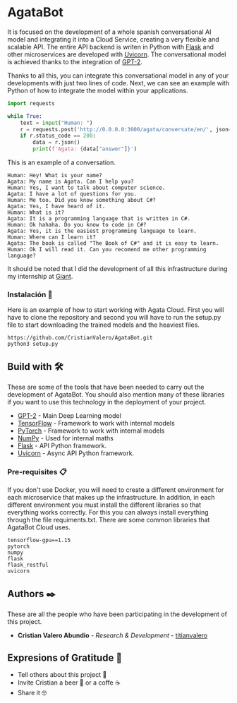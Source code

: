 # AgataBot

It is focused on the development of a whole spanish conversational AI model and integrating it into a Cloud Service, creating a very flexible and scalable API. The entire API backend is writen in Python with [Flask](https://flask.palletsprojects.com/en/1.1.x/) and other microservices are developed with [Uvicorn](https://www.uvicorn.org/). The conversational model is achieved thanks to the integration of [GPT-2](https://github.com/openai/gpt-2).

Thanks to all this, you can integrate this conversational model in any of your developments with just two lines of code. Next, we can see an example with Python of how to integrate the model within your applications.

```python
import requests

while True:
    text = input("Human: ")
    r = requests.post('http://0.0.0.0:3000/agata/conversate/en/', json={"id": "1", "question": text})
    if r.status_code == 200:
        data = r.json()
        print(f'Agata: {data["answer"]}')
```

This is an example of a conversation.
```
Human: Hey! What is your name?
Agata: My name is Agata. Can I help you?
Human: Yes, I want to talk about computer science.
Agata: I have a lot of questions for you.
Human: Me too. Did you know something about C#? 
Agata: Yes, I have heard of it.
Human: What is it? 
Agata: It is a programming language that is written in C#.
Human: Ok hahaha. Do you know to code in C#?
Agata: Yes, it is the easiest programming language to learn.
Human: Where can I learn it?
Agata: The book is called "The Book of C#" and it is easy to learn.
Human: Ok I will read it. Can you recomend me other programming language?
```

It should be noted that I did the development of all this infrastructure during my internship at [Giant](http://giant.uji.es/).

### Instalación 🔧

Here is an example of how to start working with Agata Cloud. First you will have to clone the repository and second you will have to run the setup.py file to start downloading the trained models and the heaviest files.

```
https://github.com/CristianValero/AgataBot.git
python3 setup.py
```

## Build with 🛠️

These are some of the tools that have been needed to carry out the development of AgataBot. You should also mention many of these libraries if you want to use this technology in the deployment of your project.

* [GPT-2](https://github.com/openai/gpt-2) - Main Deep Learning model
* [TensorFlow](https://www.tensorflow.org/?hl=es-419) - Framework to work with internal models
* [PyTorch](https://numpy.org/) - Framework to work with internal models
* [NumPy](https://rometools.github.io/rome/) - Used for internal maths
* [Flask](https://flask.palletsprojects.com/en/1.1.x/) - API Python framework.
* [Uvicorn](https://www.uvicorn.org/) - Async API Python framework.

### Pre-requisites 📋

If you don't use Docker, you will need to create a different environment for each microservice that makes up the infrastructure. In addition, in each different environment you must install the different libraries so that everything works correctly. For this you can always install everything through the file requiments.txt.
There are some common libraries that AgataBot Cloud uses.

```
tensorflow-gpu==1.15
pytorch
numpy
flask 
flask_restful
uvicorn
```

## Authors ✒️

These are all the people who have been participating in the development of this project.

* **Cristian Valero Abundio** - *Research & Development* - [titianvalero](https://www.linkedin.com/in/cristian-valero-abundio-776646207/)

## Expresions of Gratitude 🎁

* Tell others about this project 📢
* Invite Cristian a beer 🍺 or a coffe ☕
* Share it 🤓

<!--### Instalación 🔧

_Una serie de ejemplos paso a paso que te dice lo que debes ejecutar para tener un entorno de desarrollo ejecutandose_

_Dí cómo será ese paso_

```
Da un ejemplo
```

_Y repite_

```
hasta finalizar
```

_Finaliza con un ejemplo de cómo obtener datos del sistema o como usarlos para una pequeña demo_

## Ejecutando las pruebas ⚙️

_Explica como ejecutar las pruebas automatizadas para este sistema_

### Analice las pruebas end-to-end 🔩

_Explica que verifican estas pruebas y por qué_

```
Da un ejemplo
```

### Y las pruebas de estilo de codificación ⌨️

_Explica que verifican estas pruebas y por qué_

```
Da un ejemplo
```

## Despliegue 📦

_Agrega notas adicionales sobre como hacer deploy_
 -->
